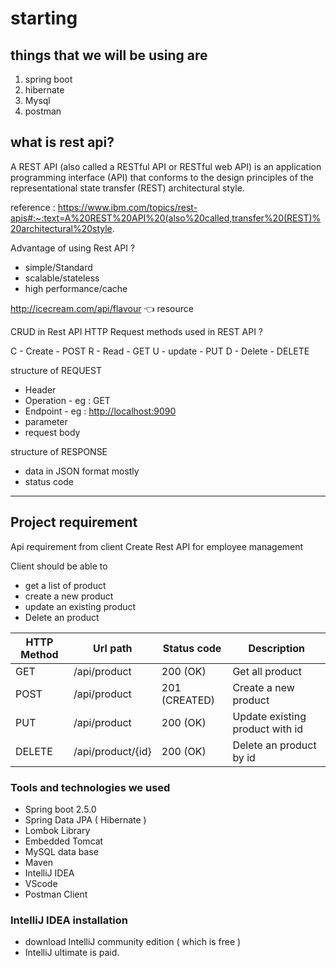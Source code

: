 # starting

## things that we will be using are

1. spring boot
1. hibernate
1. Mysql
1. postman

## what is rest api?

A REST API (also called a RESTful API or RESTful web API) is an application programming interface (API) that conforms to the design principles of the representational state transfer (REST) architectural style.

reference : <https://www.ibm.com/topics/rest-apis#:~:text=A%20REST%20API%20(also%20called,transfer%20(REST)%20architectural%20style>.

Advantage of using Rest API ?

- simple/Standard
- scalable/stateless
- high performance/cache

<http://icecream.com/api/flavour>  👈 resource

CRUD in Rest API
HTTP Request methods used in REST API ?

C - Create - POST
R - Read - GET
U - update - PUT
D - Delete - DELETE

structure of REQUEST

- Header
- Operation - eg : GET
- Endpoint - eg : <http://localhost:9090>
- parameter
- request body

structure of RESPONSE

- data in JSON format mostly
- status code

---

## Project requirement

Api requirement from client
Create Rest API for employee management

Client should be able to

- get a list of product
- create a new product
- update an existing product
- Delete an product

|HTTP Method  |Url path  |Status code  |Description  |
|---------|---------|---------|---------|
|GET     | /api/product        | 200 (OK)        | Get all product        |
|POST     | /api/product        | 201 (CREATED)        | Create a new product         |
|PUT     | /api/product        | 200 (OK)         | Update existing product with id         |
|DELETE     | /api/product/{id}        | 200 (OK)        | Delete an product by id        |

### Tools and technologies we used

- Spring boot 2.5.0
- Spring Data JPA ( Hibernate )
- Lombok Library
- Embedded Tomcat
- MySQL data base
- Maven
- IntelliJ IDEA
- VScode
- Postman Client

### IntelliJ IDEA installation

- download IntelliJ community edition ( which is free )
- IntelliJ ultimate is paid.
